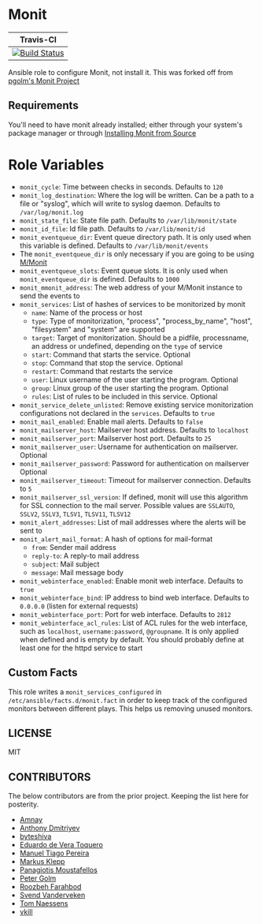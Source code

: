 # Monit

| **Travis-CI** |
| --------- |
| [![Build Status](https://travis-ci.org/jpartain89/ansible-role-configure-monit.svg?branch=master)](https://travis-ci.org/jpartain89/ansible-role-configure-monit) |

Ansible role to configure Monit, not install it. This was forked off from [pgolm's Monit Project](https://github.com/pgolm/ansible-role-monit)

## Requirements

You'll need to have monit already installed; either through your system's package manager or through [Installing Monit from Source](https://github.com/jpartain89/ansible_monit_from_source)

# Role Variables

* `monit_cycle`: Time between checks in seconds. Defaults to `120`
* `monit_log_destination`: Where the log will be written. Can be a path to a file or "syslog", which will write to syslog daemon. Defaults to `/var/log/monit.log`
* `monit_state_file`: State file path. Defaults to `/var/lib/monit/state`
* `monit_id_file`: Id file path. Defaults to `/var/lib/monit/id`
* `monit_eventqueue_dir`: Event queue directory path. It is only used when this variable is defined. Defaults to `/var/lib/monit/events`
* The `monit_eventqueue_dir` is only necessary if you are going to be using [M/Monit](https://mmonit.com)
* `monit_eventqueue_slots`: Event queue slots. It is only used when `monit_eventqueue_dir` is defined. Defaults to `1000`
* `monit_mmonit_address`: The web address of your M/Monit instance to send the events to
* `monit_services`: List of hashes of services to be monitorized by monit
  * `name`: Name of the process or host
  * `type`: Type of monitorization, "process", "process_by_name", "host", "filesystem" and "system" are supported
  * `target`: Target of monitorization. Should be a pidfile, processname, an address or undefined, depending on the `type` of service
  * `start`: Command that starts the service. Optional
  * `stop`: Command that stop the service. Optional
  * `restart`: Command that restarts the service
  * `user`: Linux username of the user starting the program. Optional
  * `group`: Linux group of the user starting the program. Optional
  * `rules`: List of rules to be included in this service. Optional
* `monit_service_delete_unlisted`: Remove existing service monitorization configurations not declared in the `services`. Defaults to `true`
* `monit_mail_enabled`: Enable mail alerts. Defaults to `false`
* `monit_mailserver_host`: Mailserver host address. Defaults to `localhost`
* `monit_mailserver_port`: Mailserver host port. Defaults to `25`
* `monit_mailserver_user`: Username for authentication on mailserver. Optional
* `monit_mailserver_password`: Password for authentication on mailserver Optional
* `monit_mailserver_timeout`: Timeout for mailserver connection. Defaults to `5`
* `monit_mailserver_ssl_version`: If defined, monit will use this algorithm for SSL connection to the mail server. Possible values are `SSLAUTO`, `SSLV2`, `SSLV3`, `TLSV1`, `TLSV11`, `TLSV12`
* `monit_alert_addresses`: List of mail addresses where the alerts will be sent to
* `monit_alert_mail_format`: A hash of options for mail-format
  * `from`: Sender mail address
  * `reply-to`: A reply-to mail address
  * `subject`: Mail subject
  * `message`: Mail message body
* `monit_webinterface_enabled`: Enable monit web interface. Defaults to `true`
* `monit_webinterface_bind`: IP address to bind web interface. Defaults to `0.0.0.0` (listen for external requests)
* `monit_webinterface_port`: Port for web interface. Defaults to `2812`
* `monit_webinterface_acl_rules`: List of ACL rules for the web interface, such as `localhost`, `username:password`, `@groupname`. It is only applied when defined and is empty by default. You should probably define at least one for the httpd service to start

## Custom Facts

This role writes a `monit_services_configured` in `/etc/ansible/facts.d/monit.fact` in order to keep track of the configured monitors between different plays. This helps us removing unused monitors.

## LICENSE

MIT

## CONTRIBUTORS

The below contributors are from the prior project. Keeping the list here for posterity.

* [Amnay](https://github.com/amnay-mo)
* [Anthony Dmitriyev](https://github.com/antstorm)
* [byteshiva](http://byteshiva.github.io/)
* [Eduardo de Vera Toquero](https://github.com/etux)
* [Manuel Tiago Pereira](http://mtpereira.github.io/)
* [Markus Klepp](https://github.com/kh0r)
* [Panagiotis Moustafellos](https://github.com/pmoust)
* [Peter Golm](https://github.com/pgolm)
* [Roozbeh Farahbod](https://github.com/roozbehf)
* [Svend Vanderveken](https://github.com/svendx4f)
* [Tom Naessens](https://github.com/Silox)
* [vkill](https://github.com/vkill)
